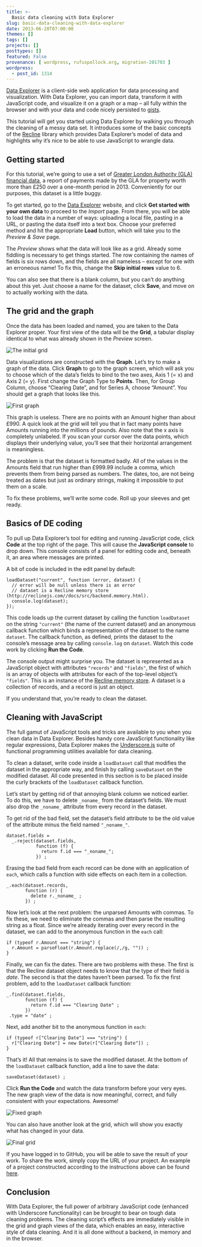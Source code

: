 ```yaml
---
title: >-
  Basic data cleaning with Data Explorer
slug: basic-data-cleaning-with-data-explorer
date: 2013-06-28T07:00:00
themes: []
tags: []
projects: []
posttypes: []
featured: False
provenance: [ wordpress, rufuspollock.org, migration-201703 ]
wordpress:
  - post_id: 1314
---
```


<p><a href="http://explorer.okfnlabs.org/">Data Explorer</a> is a client-side web application for
data processing and visualization. With Data Explorer, you can import data,
transform it with JavaScript code, and visualize it on a graph or a map – all
fully within the browser and with your data and code nicely persisted to
<a href="https://gist.github.com/">gists</a>.</p>

<p>This tutorial will get you started using Data Explorer by walking you through
the cleaning of a messy data set. It introduces some of the basic concepts of
the <a href="http://okfnlabs.org/recline/">Recline</a> library which provides Data Explorer’s model of data
and highlights why it’s nice to be able to use JavaScript to wrangle data.</p>

<h2 id="getting-started">Getting started</h2>

<p>For this tutorial, we’re going to use a set of <a href="http://static.london.gov.uk/gla/expenditure/docs/2012-13-P12-250.csv">Greater London Authority (GLA) financial data</a>,
a report of payments made by the GLA for property worth more than £250 over a one-month
period in 2013. Conveniently for our purposes, this dataset is a little buggy.</p>

<p>To get started, go to the <a href="http://explorer.okfnlabs.org/">Data Explorer</a> website, and click <strong>Get
started with your own data</strong> to proceed to the <em>Import</em> page. From there, you will be
able to load the data in a number of ways: uploading a local file, pasting in a URL, or
pasting the data itself into a text box. Choose your preferred method and hit the appropriate
<strong>Load</strong> button, which will take you to the <em>Preview &amp; Save</em> page.</p>

<p>The <em>Preview</em> shows what the data will look like as a grid. Already some
fiddling is necessary to get things started. The row containing the names of fields is six rows
down, and the fields are all nameless – except for one with an erroneous name! To fix this,
change the <strong>Skip initial rows</strong> value to 6.</p>

<p>You can also see that there is a blank column, but you can’t do anything about this yet.
Just choose a name for the dataset, click <strong>Save</strong>, and move on to actually working with the data.</p>

<h2 id="the-grid-and-the-graph">The grid and the graph</h2>

<p>Once the data has been loaded and named, you are taken to the Data Explorer proper. Your
first view of the data will be the <strong>Grid</strong>, a tabular display identical to what was already
shown in the <em>Preview</em> screen.</p>

<p><img src="http://i.imgur.com/B48sGc9.png" alt="The initial grid" /></p>

<p>Data visualizations are constructed with the <strong>Graph</strong>. Let’s try to make a graph
of the data. Click <strong>Graph</strong> to go to the graph screen, which will ask you to choose
which of the data’s fields to bind to the two axes, Axis 1 (= x) and Axis 2 (= y). First
change the Graph Type to <strong>Points</strong>. Then, for Group Column, choose “Clearing Date”, and
for Series A, choose “Amount”. You should get a graph that looks like this.</p>

<p><img src="http://i.imgur.com/NDPFkLN.png" alt="First graph" /></p>

<p>This graph is useless. There are no points with an Amount higher than about £990.
A quick look at the grid will tell you that in fact many points have Amounts
running into the millions of pounds. Also note that the x axis is completely unlabeled. If you scan
your cursor over the data points, which displays their underlying value, you’ll see that
their horizontal arrangement is meaningless.</p>

<p>The problem is that the dataset is formatted badly. All of the values in the Amounts field
that run higher than £999.99 include a comma, which prevents them from being parsed as
numbers. The dates, too, are not being treated as dates but just as ordinary strings,
making it impossible to put them on a scale.</p>

<p>To fix these problems, we’ll write some code. Roll up your sleeves and get ready.</p>

<h2 id="basics-of-de-coding">Basics of DE coding</h2>

<p>To pull up Data Explorer’s tool for editing and running JavaScript code, click <strong>Code</strong>
at the top right of the page. This will cause the <strong>JavaScript console</strong> to drop down.
This console consists of a panel for editing code and, beneath it, an area where
messages are printed.</p>

<p>A bit of code is included in the edit panel by default:</p>

<pre><code>loadDataset("current", function (error, dataset) {
  // error will be null unless there is an error
  // dataset is a Recline memory store (http://reclinejs.com//docs/src/backend.memory.html).
  console.log(dataset);
});
</code></pre>

<p>This code loads up the current dataset by calling the function <code>loadDataset</code>
on the string <code>"current"</code> (the name of the current dataset) and an anonymous
callback function which binds a representation of the dataset to the name <code>dataset</code>.
The callback function, as defined, prints the dataset to the console’s
message area by calling <code>console.log</code> on <code>dataset</code>.
Watch this code work by clicking <strong>Run the Code</strong>.</p>

<p>The console output might surprise you. The dataset is represented as a JavaScript
object with attributes <code>"records"</code> and <code>"fields"</code>, the first of which is an array
of objects with attributes for each of the top-level object’s <code>"fields"</code>. This is
an instance of the <a href="">Recline memory store</a>. A dataset is a collection
of records, and a record is just an object.</p>

<p>If you understand that, you’re ready to clean the dataset.</p>

<h2 id="cleaning-with-javascript">Cleaning with JavaScript</h2>

<p>The full gamut of JavaScript tools and tricks are available to you when you
clean data in Data Explorer. Besides handy core JavaScript functionality like
regular expressions, Data Explorer makes the <a href="http://underscorejs.org/">Underscore.js</a>
suite of functional programming utilities available for data cleaning.</p>

<p>To clean a dataset, write code inside a <code>loadDataset</code> call that modifies the dataset
in the appropriate way, and finish by calling <code>saveDataset</code> on the modified dataset.
All code presented in this section is to be placed inside the curly brackets of the <code>loadDataset</code>
callback function.</p>

<p>Let’s start by getting rid of that annoying blank column we noticed earlier. To do this,
we have to delete <code>_noname_</code> from the dataset’s fields. We must also drop the <code>_noname_</code>
attribute from every record in the dataset.</p>

<p>To get rid of the bad field, set the dataset’s field attribute to be the old value
of the attribute minus the field named <code>"_noname_"</code>.</p>

<pre><code>dataset.fields = 
  _.reject(dataset.fields,
           function (f) {
             return f.id === "_noname_";
           }) ;
</code></pre>

<p>Erasing the bad field from each record can be done with an application of <code>each</code>,
which calls a function with side effects on each item in a collection.</p>

<pre><code>_.each(dataset.records,
       function (r) {
         delete r._noname_ ;
       }) ;
</code></pre>

<p>Now let’s look at the next problem: the unparsed Amounts with commas. To fix these,
we need to eliminate the commas and then parse the resulting string as a float.
Since we’re already iterating over every record in the dataset, we can add to the
anonymous function in the <code>each</code> call:</p>

<pre><code>if (typeof r.Amount === "string") {
  r.Amount = parseFloat(r.Amount.replace(/,/g, "")) ;
}
</code></pre>

<p>Finally, we can fix the dates. There are two problems with these. The first is that
the Recline dataset object needs to know that the type of their field is <em>date</em>.
The second is that the dates haven’t been parsed. To fix the first problem, add
to the <code>loadDataset</code> callback function:</p>

<pre><code>_.find(dataset.fields,
       function (f) {
         return f.id === "Clearing Date" ;
       })
 .type = "date" ;
</code></pre>

<p>Next, add another bit to the anonymous function in <code>each</code>:</p>

<pre><code>if (typeof r["Clearing Date"] === "string") {
  r["Clearing Date"] = new Date(r["Clearing Date"]) ;
}
</code></pre>

<p>That’s it! All that remains is to save the modified dataset. At the bottom of
the <code>loadDataset</code> callback function, add a line to save the data:</p>

<pre><code>saveDataset(dataset) ;
</code></pre>

<p>Click <strong>Run the Code</strong> and watch the data transform before your very eyes.
The new graph view of the data is now meaningful, correct, and fully consistent
with your expectations. Awesome!</p>

<p><img src="http://i.imgur.com/Bl1cxL8.png" alt="Fixed graph" /></p>

<p>You can also have another look at the grid, which will show you exactly what
has changed in your data.</p>

<p><img src="http://i.imgur.com/WfQxGdV.png" alt="Final grid" /></p>

<p>If you have logged in to GitHub, you will be able to save the result of your
work. To share the work, simply copy the URL of your project. An example of
a project constructed according to the instructions above can be found <a href="http://explorer.okfnlabs.org/#nmashton/e4f4ab6a21471e1aa1b8/view/graph">here</a>.</p>

<h2 id="conclusion">Conclusion</h2>

<p>With Data Explorer, the full power of arbitrary JavaScript code (enhanced
with Underscore functionality) can be brought to bear on tough data cleaning
problems. The cleaning script’s effects are immediately visible in the grid
and graph views of the data, which enables an easy, interactive style of data
cleaning. And it is all done without a backend, in memory and in the browser.</p>



